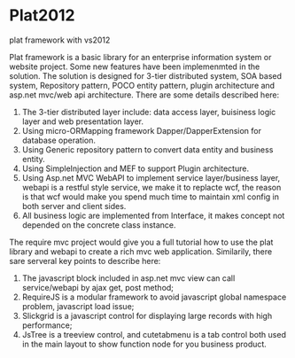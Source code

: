 Plat2012
========

plat framework with vs2012

Plat framework is a basic library for an enterprise information system or website project. Some new features have been 
implemenmted in the solution. The solution is designed for 3-tier distributed system, SOA based system, Repository pattern, POCO
entity pattern, plugin architecture and asp.net mvc/web api architecture. There are some details  described here:

1. The 3-tier distributed layer include: data access layer, buisiness logic layer and web presentation layer.
2. Using micro-ORMapping framework Dapper/DapperExtension for database operation.
3. Using Generic repository pattern to convert data entity and business entity.
4. Using SimpleInjection and MEF to support Plugin architecture.
5. Using Asp.net MVC WebAPI to implement service layer/business layer, webapi is a restful style service, we make it
   to replacte wcf, the reason is that wcf would make you spend much time to maintain xml config in both server and 
   client sides.
6. All business logic are implemented from Interface, it makes concept not depended on the concrete class instance.

 
The require mvc project would give you a full tutorial how to use the plat library and webapi to create a rich mvc web
application. Similarily, there sare serveral key points to describe here:
1. The javascript block included in asp.net mvc view can call service/webapi by ajax get, post method;
2. RequireJS is a modular framework to avoid javascript global namespace problem, javascript load issue;
3. Slickgrid is a javascript control for displaying large records with high performance;
4. JsTree is a treeview control, and cutetabmenu is a tab control both used in the main layout to show function node 
   for you business product.
  
